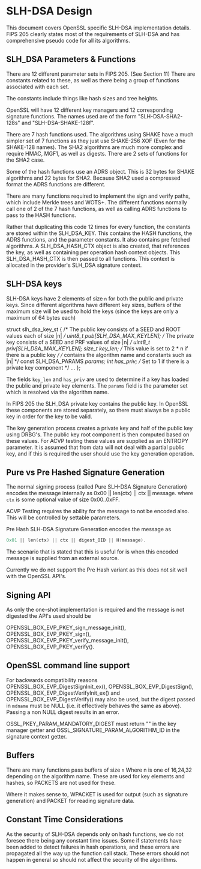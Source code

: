 SLH-DSA Design
==============

This document covers OpenSSL specific SLH-DSA implementation details.
FIPS 205 clearly states most of the requirements of SLH-DSA and has comprehensive
pseudo code for all its algorithms.

SLH_DSA Parameters & Functions
------------------------------

There are 12 different parameter sets in FIPS 205. (See Section 11)
There are constants related to these, as well as there being a group of functions
associated with each set.

The constants include things like hash sizes and tree heights.

OpenSSL will have 12 different key managers and 12 corresponding signature functions.
The names used are of the form "SLH-DSA-SHA2-128s" and "SLH-DSA-SHAKE-128f".

There are 7 hash functions used. The algorithms using SHAKE have a much simpler
set of 7 functions as they just use SHAKE-256 XOF (Even for the SHAKE-128 names).
The SHA2 algorithms are much more complex and require HMAC, MGF1, as well as digests.
There are 2 sets of functions for the SHA2 case.

Some of the hash functions use an ADRS object. This is 32 bytes for SHAKE algorithms
and 22 bytes for SHA2. Because SHA2 used a compressed format the ADRS functions are
different.

There are many functions required to implement the sign and verify paths, which include
Merkle trees and WOTS+. The different functions normally call one of 2 of the
7 hash functions, as well as calling ADRS functions to pass to the HASH functions.

Rather that duplicating this code 12 times for every function, the constants are
stored within the SLH_DSA_KEY. This contains the HASH functions,
the ADRS functions, and the parameter constants. It also contains pre fetched algorithms.
A SLH_DSA_HASH_CTX object is also created, that references the key, as well as
containing per operation hash context objects.
This SLH_DSA_HASH_CTX is then passed to all functions. This context is allocated in the
provider's SLH_DSA signature context.

SLH-DSA keys
------------

SLH-DSA keys have 2 elements of size `n` for both the public and private keys.
Since different algorithms have different key sizes, buffers of the maximum size
will be used to hold the keys (since the keys are only a maximum of 64 bytes each)

struct slh_dsa_key_st {
    /* The public key consists of a SEED and ROOT values each of size |n| */
    uint8_t pub[SLH_DSA_MAX_KEYLEN];
    /* The private key consists of a SEED and PRF values of size |n| */
    uint8_t priv[SLH_DSA_MAX_KEYLEN];
    size_t key_len; /* This value is set to 2 * n if there is a public key */
    /* contains the algorithm name and constants such as |n| */
    const SLH_DSA_PARAMS *params;
    int has_priv; /* Set to 1 if there is a private key component */
    ...
};

The fields `key_len` and `has_priv` are used to determine if a key has loaded
the public and private key elements.
The `params` field is the parameter set which is resolved via the algorithm name.

In FIPS 205 the SLH_DSA private key contains the public key.
In OpenSSL these components are stored separately, so there must always be a
public key in order for the key to be valid.

The key generation process creates a private key and half of the public key
using DRBG's. The public key root component is then computed based on these
values. For ACVP testing these values are supplied as an ENTROPY parameter.
It is assumed that from data will not deal with a partial public key, and if this
is required the user should use the key generation operation.

Pure vs Pre Hashed Signature Generation
----------------------------------------

The normal signing process (called Pure SLH-DSA Signature Generation)
encodes the message internally as 0x00 || len(ctx) || ctx || message.
where `ctx` is some optional value of size 0x00..0xFF.

ACVP Testing requires the ability for the message to not be encoded also. This
will be controlled by settable parameters.

Pre Hash SLH-DSA Signature Generation encodes the message as

```c
0x01 || len(ctx) || ctx || digest_OID || H(message).
```

The scenario that is stated that this is useful for is when this encoded message
is supplied from an external source.

Currently we do not support the Pre Hash variant as this does not sit well with the
OpenSSL API's.

Signing API
-------------

As only the one-shot implementation is required and the message is not digested
the API's used should be

OPENSSL_BOX_EVP_PKEY_sign_message_init(), OPENSSL_BOX_EVP_PKEY_sign(),
OPENSSL_BOX_EVP_PKEY_verify_message_init(), OPENSSL_BOX_EVP_PKEY_verify().

OpenSSL command line support
----------------------------

For backwards compatibility reasons OPENSSL_BOX_EVP_DigestSignInit_ex(), OPENSSL_BOX_EVP_DigestSign(),
OPENSSL_BOX_EVP_DigestVerifyInit_ex() and OPENSSL_BOX_EVP_DigestVerify() may also be used, but the digest
passed in `mdname` must be NULL (i.e. it effectively behaves the same as above).
Passing a non NULL digest results in an error.

OSSL_PKEY_PARAM_MANDATORY_DIGEST must return "" in the key manager getter and
OSSL_SIGNATURE_PARAM_ALGORITHM_ID in the signature context getter.

Buffers
-------

There are many functions pass buffers of size `n` Where n is one of 16,24,32
depending on the algorithm name. These are used for key elements and hashes, so
PACKETS are not used for these.

Where it makes sense to, WPACKET is used for output (such as signature generation)
and PACKET for reading signature data.

Constant Time Considerations
----------------------------

As the security of SLH-DSA depends only on hash functions, we do not foresee
there being any constant time issues. Some if statements have been added to
detect failures in hash operations, and these errors are propagated all the way
up the function call stack. These errors should not happen in general so should
not affect the security of the algorithms.
